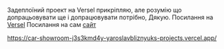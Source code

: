 Задеплоїний проект на Versel прикріпляю, але розумію що допрацьовувати ще і допрацювувати потрібно, Дякую. Посилання на [Versel](https://vercel.com/yaroslavbliznyuks-projects/car-showroom/7LScZvxDKchUUg9WiX2eghoqPWvB) Посилання на сам [сайт](https://car-showroom-j3s3kmd4y-yaroslavbliznyuks-projects.vercel.app/)

https://car-showroom-j3s3kmd4y-yaroslavbliznyuks-projects.vercel.app/
